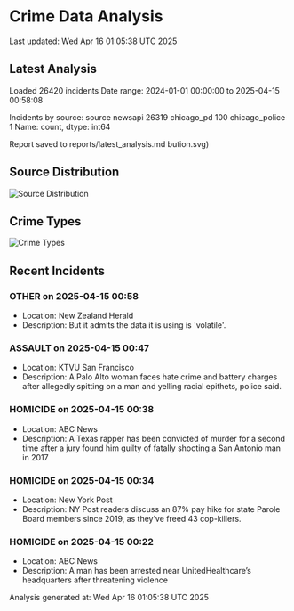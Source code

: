 # Crime Data Analysis
Last updated: Wed Apr 16 01:05:38 UTC 2025

## Latest Analysis

Loaded 26420 incidents
Date range: 2024-01-01 00:00:00 to 2025-04-15 00:58:08

Incidents by source:
source
newsapi           26319
chicago_pd          100
chicago_police        1
Name: count, dtype: int64

Report saved to reports/latest_analysis.md
bution.svg)

## Source Distribution
![Source Distribution](images/source_distribution.svg)

## Crime Types
![Crime Types](images/crime_types.svg)

## Recent Incidents

### OTHER on 2025-04-15 00:58
- Location: New Zealand Herald
- Description: But it admits the data it is using is 'volatile'.


### ASSAULT on 2025-04-15 00:47
- Location: KTVU San Francisco
- Description: A Palo Alto woman faces hate crime and battery charges after allegedly spitting on a man and yelling racial epithets, police said.


### HOMICIDE on 2025-04-15 00:38
- Location: ABC News
- Description: A Texas rapper has been convicted of murder for a second time after a jury found him guilty of fatally shooting a San Antonio man in 2017


### HOMICIDE on 2025-04-15 00:34
- Location: New York Post
- Description: NY Post readers discuss an 87% pay hike for state Parole Board members since 2019, as they’ve freed 43 cop-killers.


### HOMICIDE on 2025-04-15 00:22
- Location: ABC News
- Description: A man has been arrested near UnitedHealthcare’s headquarters after threatening violence

Analysis generated at: Wed Apr 16 01:05:38 UTC 2025
